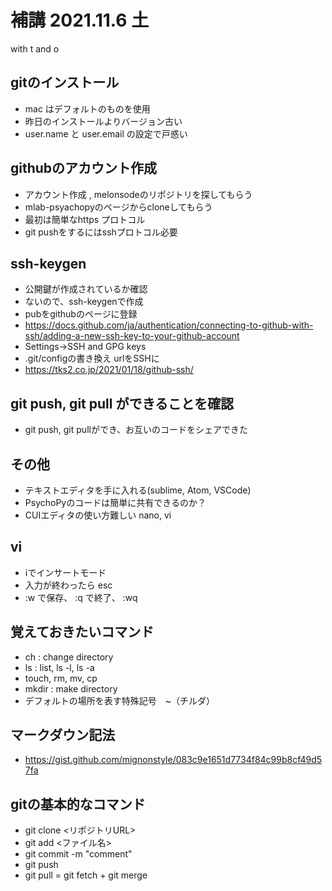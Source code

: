 # 補講 2021.11.6 土

with t and o

## gitのインストール
 - mac はデフォルトのものを使用
 - 昨日のインストールよりバージョン古い
 - user.name と user.email の設定で戸惑い

## githubのアカウント作成
 - アカウント作成 , melonsodeのリポジトリを探してもらう
 - mlab-psyachopyのページからcloneしてもらう
 - 最初は簡単なhttps プロトコル
 - git pushをするにはsshプロトコル必要

## ssh-keygen
 - 公開鍵が作成されているか確認
 - ないので、ssh-keygenで作成
 - pubをgithubのページに登録
 - https://docs.github.com/ja/authentication/connecting-to-github-with-ssh/adding-a-new-ssh-key-to-your-github-account
 - Settings->SSH and GPG keys
 - .git/configの書き換え urlをSSHに
 - https://tks2.co.jp/2021/01/18/github-ssh/


## git push, git pull ができることを確認
 - git push, git pullができ、お互いのコードをシェアできた


## その他
 - テキストエディタを手に入れる(sublime, Atom, VSCode)
 - PsychoPyのコードは簡単に共有できるのか？
 - CUIエディタの使い方難しい nano, vi

## vi
 - iでインサートモード
 - 入力が終わったら esc
 - :w で保存、 :q で終了、 :wq

## 覚えておきたいコマンド
 - ch : change directory
 - ls : list, ls -l, ls -a
 - touch, rm, mv, cp
 - mkdir : make directory
 - デフォルトの場所を表す特殊記号　~（チルダ） 

## マークダウン記法
 - https://gist.github.com/mignonstyle/083c9e1651d7734f84c99b8cf49d57fa 

## gitの基本的なコマンド
 - git clone <リポジトリURL>
 - git add <ファイル名>
 - git commit -m "comment"
 - git push
 - git pull = git fetch + git merge






